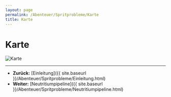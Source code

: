 ```yaml
---
layout: page
permalink: /Abenteuer/Spritprobleme/Karte
title: Karte
---
```


# Karte

<img alt="Karte" src="{{ site.baseurl }}/assets/pics/spacepirates/abenteuer/spritprobleme/karte.png" />


***
- **Zurück:** [Einleitung]({{ site.baseurl }}/Abenteuer/Spritprobleme/Einleitung.html)
- **Weiter:** [Neutritiumpipeline]({{ site.baseurl }}/Abenteuer/Spritprobleme/Neutritiumpipeline.html)

